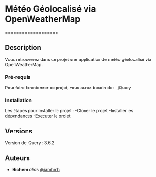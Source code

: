 # Météo Géolocalisé via OpenWeatherMap
===================
## Description

Vous retrouverez dans ce projet une application de météo géolocalisé via OpenWeatherMap.

### Pré-requis

Pour faire fonctionner ce projet, vous aurez besoin de :
-jQuery

### Installation

Les étapes pour installer le projet :
-Cloner le projet
-Installer les dépendances
-Executer le projet

## Versions

Version de jQuery : 3.6.2

## Auteurs

* **Hichem** _alias_ [@iamhmh](https://github.com/iamhmh)